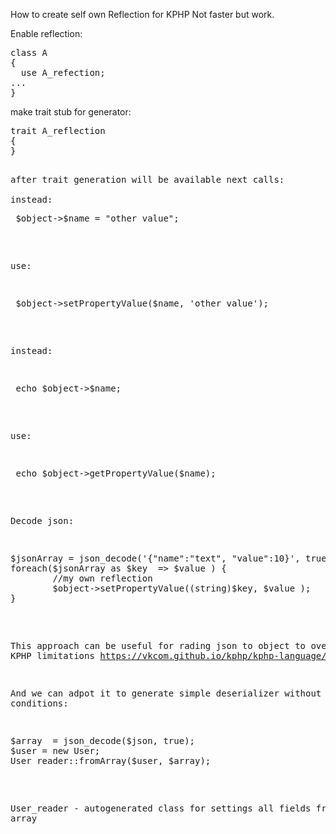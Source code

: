 How to create self own Reflection for KPHP
Not faster but work.

Enable reflection:
<pre>
class A
{
  use A_refection;
...
}
</pre>

make trait stub for generator:
<pre>
trait A_reflection
{
}
<pre>

after trait generation will be available next calls: 

instead:
<pre>
 $object->$name = "other value";
</pre>
use:
<pre>
 $object->setPropertyValue($name, 'other value');
</pre>

instead:
<pre>
 echo $object->$name;
</pre>

use:
<pre>
 echo $object->getPropertyValue($name);
</pre>


Decode json:
<pre>
$jsonArray = json_decode('{"name":"text", "value":10}', true );
foreach($jsonArray as $key  => $value ) {
        //my own reflection
        $object->setPropertyValue((string)$key, $value );
}
</pre>


This approach can be useful for rading json to object to override KPHP limitations
https://vkcom.github.io/kphp/kphp-language/howto-by-kphp/json-encode-decode.html

And we can adpot it to generate simple deserializer without wastes on conditions:
<pre>
$array  = json_decode($json, true);
$user = new User;
User_reader::fromArray($user, $array);
</pre>

User_reader - autogenerated class for settings all fields from array

